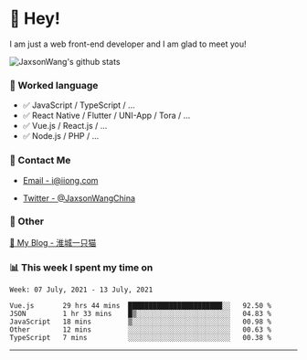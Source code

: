 # 👋 Hey!

I am just a web front-end developer and I am glad to meet you!

![JaxsonWang's github stats](https://github-readme-stats.vercel.app/api?username=JaxsonWang&&show_icons=true&&title_color=1abc9c&&icon_color=1abc9c)


### 📝 Worked language

- ✅ JavaScript / TypeScript / ...
- ✅ React Native / Flutter / UNI-App / Tora / ...
- ✅ Vue.js / React.js / ...
- ✅ Node.js / PHP / ...

### 📮 Contact Me

- [Email - i@iiong.com](mailto:i@iiong.com)

- [Twitter - @JaxsonWangChina](https://twitter.com/JaxsonWangChina)

### 🤪 Other

[📌 My Blog - 淮城一只猫](https://iiong.com)

### 📊 This week I spent my time on

<!--START_SECTION:waka-->
```text
Week: 07 July, 2021 - 13 July, 2021

Vue.js       29 hrs 44 mins  ███████████████████████░░   92.50 % 
JSON         1 hr 33 mins    █▒░░░░░░░░░░░░░░░░░░░░░░░   04.83 % 
JavaScript   18 mins         ▒░░░░░░░░░░░░░░░░░░░░░░░░   00.98 % 
Other        12 mins         ░░░░░░░░░░░░░░░░░░░░░░░░░   00.63 % 
TypeScript   7 mins          ░░░░░░░░░░░░░░░░░░░░░░░░░   00.38 % 
```
<!--END_SECTION:waka-->

---
